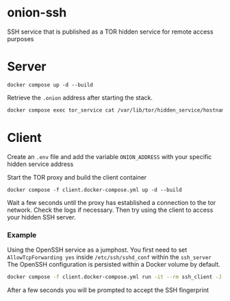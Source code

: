 # onion-ssh
SSH service that is published as a TOR hidden service for remote access purposes

# Server

```
docker compose up -d --build
```


Retrieve the `.onion` address after starting the stack.

```bash
docker compose exec tor_service cat /var/lib/tor/hidden_service/hostname
```

# Client

Create an `.env` file and add the variable `ONION_ADDRESS` with your specific hidden service address

Start the TOR proxy and build the client container

```
docker compose -f client.docker-compose.yml up -d --build
```

Wait a few seconds until the proxy has established a connection to the tor network. Check the logs if necessary.
Then try using the client to access your hidden SSH server.

### Example

Using the OpenSSH service as a jumphost. You first need to set `AllowTcpForwarding yes` inside `/etc/ssh/sshd_conf` within the `ssh_server`
The OpenSSH configuration is persisted within a Docker volume by default.

```bash
docker compose -f client.docker-compose.yml run -it --rm ssh_client -J user@<hidden_service_hostname>.onion:2222 root@<internal_host>.local
```

After a few seconds you will be prompted to accept the SSH fingerprint
